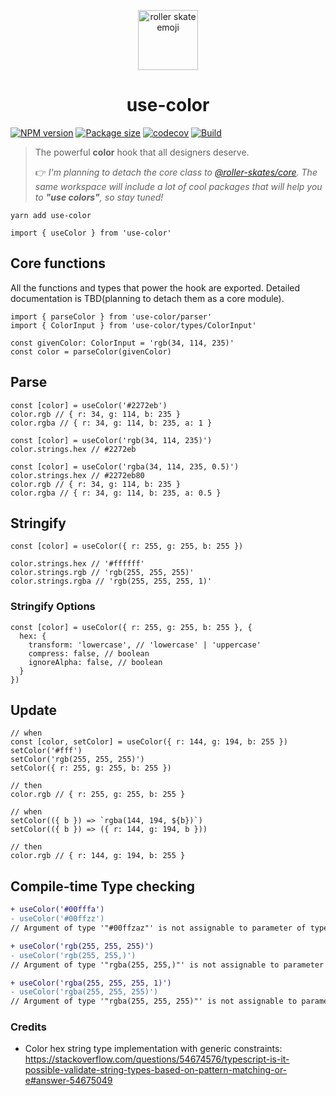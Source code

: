 <p align="center">
  <img alt="roller skate emoji" src="https://github.com/junhoyeo/use-color/raw/main/docs/images/roller-skate-emoji.png" width="96" />
  <h1 align="center">use-color</h1>
</p>

[![NPM version](https://badgen.net/npm/v/use-color)](https://www.npmjs.com/package/use-color) [![Package size](https://badgen.net/bundlephobia/minzip/use-color)](https://bundlephobia.com/result?p=use-color) [![codecov](https://codecov.io/gh/junhoyeo/use-color/branch/main/graph/badge.svg?token=OQKSGYD5UI)](https://codecov.io/gh/junhoyeo/use-color) [![Build](https://github.com/junhoyeo/use-color/actions/workflows/build.yml/badge.svg)](https://github.com/junhoyeo/use-color/actions/workflows/build.yml)

> The powerful **color** hook that all designers deserve.
> 
> 👉 *I'm planning to detach the core class to [@roller-skates/core](https://github.com/junhoyeo/roller-skates). The same workspace will include a lot of cool packages that will help you to **"use colors"**, so stay tuned!*

```
yarn add use-color
```

```tsx
import { useColor } from 'use-color'
```

## Core functions
All the functions and types that power the hook are exported. Detailed documentation is TBD(planning to detach them as a core module).

```tsx
import { parseColor } from 'use-color/parser'
import { ColorInput } from 'use-color/types/ColorInput'

const givenColor: ColorInput = 'rgb(34, 114, 235)'
const color = parseColor(givenColor)
```

## Parse
```tsx
const [color] = useColor('#2272eb')
color.rgb // { r: 34, g: 114, b: 235 }
color.rgba // { r: 34, g: 114, b: 235, a: 1 }

const [color] = useColor('rgb(34, 114, 235)')
color.strings.hex // #2272eb

const [color] = useColor('rgba(34, 114, 235, 0.5)')
color.strings.hex // #2272eb80
color.rgb // { r: 34, g: 114, b: 235 }
color.rgba // { r: 34, g: 114, b: 235, a: 0.5 }
```

## Stringify
```tsx
const [color] = useColor({ r: 255, g: 255, b: 255 })

color.strings.hex // '#ffffff'
color.strings.rgb // 'rgb(255, 255, 255)'
color.strings.rgba // 'rgb(255, 255, 255, 1)'
```

### Stringify Options
```tsx
const [color] = useColor({ r: 255, g: 255, b: 255 }, {
  hex: {
    transform: 'lowercase', // 'lowercase' | 'uppercase'
    compress: false, // boolean
    ignoreAlpha: false, // boolean
  }
})
```

## Update
```tsx
// when
const [color, setColor] = useColor({ r: 144, g: 194, b: 255 })
setColor('#fff')
setColor('rgb(255, 255, 255)')
setColor({ r: 255, g: 255, b: 255 })

// then
color.rgb // { r: 255, g: 255, b: 255 }

// when
setColor(({ b }) => `rgba(144, 194, ${b})`)
setColor(({ b }) => ({ r: 144, g: 194, b }))

// then
color.rgb // { r: 144, g: 194, b: 255 }
```

## Compile-time Type checking
```diff
+ useColor('#00fffa')
- useColor('#00ffzz')
// Argument of type '"#00ffzaz"' is not assignable to parameter of type '...'.ts(2345)

+ useColor('rgb(255, 255, 255)')
- useColor('rgb(255, 255,)')
// Argument of type '"rgba(255, 255,)"' is not assignable to parameter of type '...'.ts(2345)

+ useColor('rgba(255, 255, 255, 1)')
- useColor('rgba(255, 255, 255)')
// Argument of type '"rgba(255, 255, 255)"' is not assignable to parameter of type '...'.ts(2345)
```

### Credits
- Color hex string type implementation with generic constraints: https://stackoverflow.com/questions/54674576/typescript-is-it-possible-validate-string-types-based-on-pattern-matching-or-e#answer-54675049
